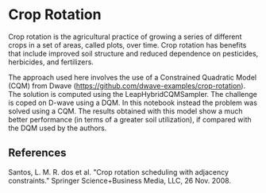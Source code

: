 # Crop Rotation

Crop rotation is the agricultural practice of growing a series of different crops in a set of areas, called plots, over time. Crop rotation has benefits that include improved soil structure and reduced dependence on pesticides, herbicides, and fertilizers.

The approach used here involves the use of a Constrained Quadratic Model (CQM) from Dwave (https://github.com/dwave-examples/crop-rotation). The solution is computed using the LeapHybridCQMSampler. The challenge is coped on D-wave using a DQM. In this notebook instead the problem was solved using a CQM. The results obtained with this model show a much better performance (in terms of a greater soil utilization), if compared with the DQM used by the authors.



## References
Santos, L. M. R. dos et al. "Crop rotation scheduling with adjacency constraints." Springer Science+Business Media, LLC, 26 Nov. 2008.
